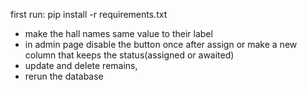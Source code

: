 first run: pip install -r requirements.txt  

- make the hall names same value to their label
- in admin page disable the button once after assign or make a new column that keeps the status(assigned or awaited)
- update and delete remains,
- rerun the database
